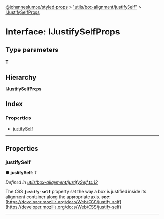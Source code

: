 [@johanneslumpe/styled-props](../README.md) > ["utils/box-alignment/justifySelf"](../modules/_utils_box_alignment_justifyself_.md) > [IJustifySelfProps](../interfaces/_utils_box_alignment_justifyself_.ijustifyselfprops.md)

# Interface: IJustifySelfProps

## Type parameters
#### T 
## Hierarchy

**IJustifySelfProps**

## Index

### Properties

* [justifySelf](_utils_box_alignment_justifyself_.ijustifyselfprops.md#justifyself)

---

## Properties

<a id="justifyself"></a>

###  justifySelf

**● justifySelf**: *`T`*

*Defined in [utils/box-alignment/justifySelf.ts:12](https://github.com/johanneslumpe/styled-props/blob/3abf398/src/utils/box-alignment/justifySelf.ts#L12)*

The CSS **`justify-self`** property set the way a box is justified inside its alignment container along the appropriate axis.
*__see__*: [https://developer.mozilla.org/docs/Web/CSS/justify-self](https://developer.mozilla.org/docs/Web/CSS/justify-self)

___


